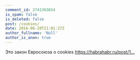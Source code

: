 ```yaml
---
comment_id: 2741383654
is_spam: false
is_deleted: false
post: /cookies/
date: 2016-06-20T21:01:27Z
author_fullname: 'Null'
author_is_anon: true
---
```


<p>Это закон Евросоюза о cookies <a href="https://habrahabr.ru/post/143235/" rel="nofollow noopener" title="https://habrahabr.ru/post/143235/">https://habrahabr.ru/post/1...</a></p>
